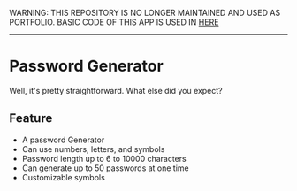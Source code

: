 WARNING: THIS REPOSITORY IS NO LONGER MAINTAINED AND USED AS PORTFOLIO. BASIC CODE OF THIS APP IS USED IN [HERE](https://github.com/BuildTheOne/buildtheone-tools/settings)

---

# Password Generator

Well, it's pretty straightforward. What else did you expect?

## Feature
- A password Generator
- Can use numbers, letters, and symbols
- Password length up to 6 to 10000 characters
- Can generate up to 50 passwords at one time
- Customizable symbols
